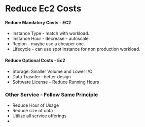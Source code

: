 # Reduce Ec2 Costs 

#### Reduce Mandatory Costs - EC2 
*  Instance Type - match with workload.
*  Instance Hour - decrease - autoscale. 
*  Region - maybe use a cheaper one. 
*  Lifecycle - can use spot instance for non production workload.

#### Reduce Optional Costs - Ec2 
* Storage: Smaller Volume and Lower I/O 
* Data Trasnfer : better design 
* Software License - Reduce Running Hours


### Other Service  - Follow Same Principle 
* Reduce Hour of Usage 
* Reduce size of data
* Utilize all service offerings 
* 
